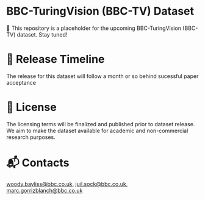 # BBC-TuringVision (BBC-TV) Dataset
🚧 This repository is a placeholder for the upcoming BBC-TuringVision (BBC-TV) dataset. Stay tuned!

# 🚀 Release Timeline
The release for this dataset will follow a month or so behind sucessful paper acceptance

# 📜 License
The licensing terms will be finalized and published prior to dataset release. We aim to make the dataset available for academic and non-commercial research purposes.

# 📬 Contacts
woody.bayliss@bbc.co.uk, juil.sock@bbc.co.uk, marc.gorrizblanch@bbc.co.uk
